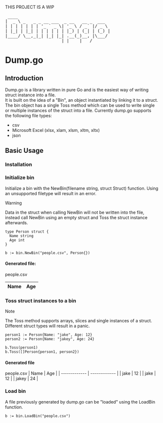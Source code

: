 THIS PROJECT IS A WIP

<pre>
 ____                                    
|  _ \ _   _ _ __ ___  _ __   __ _  ___  
| | | | | | | '_ ` _ \| '_ \ / _` |/ _ \ 
| |_| | |_| | | | | | | |_) | (_| | (_) |
|____/ \__,_|_| |_| |_| .__(_)__, |\___/ 
                      |_|    |___/       
</pre>
# Dump.go

## Introduction
Dump.go is a library written in pure Go and is the easiest way of writing struct instance into a file. <br>
It is built on the idea of a "Bin", an object instantiated by linking it to a struct. The bin object has a single Toss method which can be used to write single or multiple instances of the struct into a file. Currently dump.go supports the following file types:
- csv
- Microsoft Excel (xlsx, xlam, xlsm, xltm, xltx)
- json
  
## Basic Usage

### Installation

### Initialize bin
Initialize a bin with the NewBin(filename string, struct Struct) function. Using an unsupported filetype will result in an error.
> [!WARNING]
> Data in the struct when calling NewBin will not be written into the file, instead call NewBin using an empty struct and Toss the struct instance afterwards.
```
type Person struct {
  Name string
  Age int
}

b := bin.NewBin("people.csv", Person{})
```
#### Generated file: 
people.csv

| Name | Age |
| ------------- | ------------- |

### Toss struct instances to a bin
> [!NOTE]
> The Toss method supports arrays, slices and single instances of a struct. Different struct types will result in a panic.
```
person1 := Person{Name: "jake", Age: 12}
person2 := Person{Name: "jakey", Age: 24}

b.Toss(person1)
b.Toss([]Person{person1, person2})
```
#### Generated file
people.csv
| Name | Age |
| ------------- | ------------- |
| jake  | 12  |
| jake  | 12  |
| jakey  | 24  |

### Load bin
A file previously generated by dump.go can be "loaded" using the LoadBin function.
```
b := bin.LoadBin("people.csv")
```
